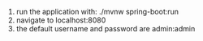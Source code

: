 1. run the application with: ./mvnw spring-boot:run
2. navigate to localhost:8080
3. the default username and password are admin:admin


